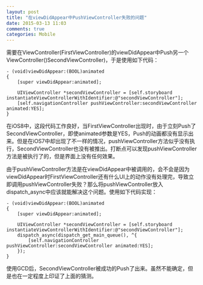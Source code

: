 ```yaml
---
layout: post
title: "在viewDidAppear中PushViewController失败的问题"
date: 2015-03-13 11:03
comments: true
categories: Mobile
---
```


需要在ViewController(FirstViewController)的viewDidAppear中Push另一个ViewController()SecondViewController)，于是使用如下代码：

	- (void)viewDidAppear:(BOOL)animated 
	{
    	[super viewDidAppear:animated];
    
    	UIViewController *secondViewController = [self.storyboard instantiateViewControllerWithIdentifier:@"secondViewController"];
    	[self.navigationController pushViewController:secondViewController animated:YES];
    }
    
在iOS8中，这段代码工作良好，当FirstViewController出现时，由于立刻Push了SecondViewController，即使animated参数是YES，Push的动画都没有显示出来。但是在iOS7中却出现了不一样的情况，pushViewController方法似乎没有执行，SecondViewController也没有被推出。打断点可以发现pushViewController方法是被执行了的，但是界面上没有任何效果。

由于pushViewController方法是在viewDidAppear中被调用的，会不会是因为viewDidAppear时FirstViewController还有什么UI上的动作没有处理完，导致立即调用pushViewController失败？那么将pushViewController放入dispatch_async中应该就能解决这个问题。使用如下代码实现：

	- (void)viewDidAppear:(BOOL)animated 
	{
    	[super viewDidAppear:animated];
    
    	UIViewController *secondViewController = [self.storyboard instantiateViewControllerWithIdentifier:@"secondViewController"];
    	dispatch_async(dispatch_get_main_queue(), ^{
    		[self.navigationController pushViewController:secondViewController animated:YES];
   		});
    }
    
使用GCD后，SecondViewController被成功的Push了出来。虽然不能确定，但是也在一定程度上印证了上面的猜测。